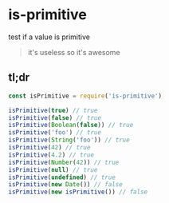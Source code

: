 # is-primitive

test if a value is primitive

> it's useless so it's awesome

## tl;dr

```javascript
const isPrimitive = require('is-primitive')

isPrimitive(true) // true
isPrimitive(false) // true
isPrimitive(Boolean(false)) // true
isPrimitive('foo') // true
isPrimitive(String('foo')) // true
isPrimitive(42) // true
isPrimitive(4.2) // true
isPrimitive(Number(42)) // true
isPrimitive(null) // true
isPrimitive(undefined) // true
isPrimitive(new Date()) // false
isPrimitive(new isPrimitive()) // false
```